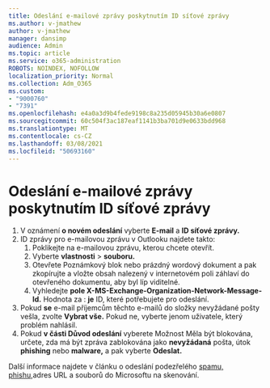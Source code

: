```yaml
---
title: Odeslání e-mailové zprávy poskytnutím ID síťové zprávy
ms.author: v-jmathew
author: v-jmathew
manager: dansimp
audience: Admin
ms.topic: article
ms.service: o365-administration
ROBOTS: NOINDEX, NOFOLLOW
localization_priority: Normal
ms.collection: Adm_O365
ms.custom:
- "9000760"
- "7391"
ms.openlocfilehash: e4a0a3d9b4fede9198c8a235d05945b30a6e0807
ms.sourcegitcommit: 60c504f3ac187eaf1141b3ba701d9e0633bdd968
ms.translationtype: MT
ms.contentlocale: cs-CZ
ms.lasthandoff: 03/08/2021
ms.locfileid: "50693160"
---
```

# <a name="submit-an-email-message-by-providing-the-network-message-id"></a>Odeslání e-mailové zprávy poskytnutím ID síťové zprávy

1. V oznámení **o novém odeslání** vyberte **E-mail** a **ID síťové zprávy.**
2. ID zprávy pro e-mailovou zprávu v Outlooku najdete takto:
    1. Poklikejte na e-mailovou zprávu, kterou chcete otevřít.
    1. Vyberte **vlastnosti**  >  **souboru.**
    1. Otevřete Poznámkový blok nebo prázdný wordový dokument a pak  zkopírujte a vložte obsah nalezený v internetovém poli záhlaví do otevřeného dokumentu, aby byl líp viditelné.
    1. Vyhledejte **pole X-MS-Exchange-Organization-Network-Message-Id.** Hodnota za : **je** ID, které potřebujete pro odeslání.
3. Pokud **se** e-mail příjemcům těchto e-mailů do složky nevyžádané pošty vešla, zvolte **Vybrat vše.** Pokud ne, vyberte jenom uživatele, který problém nahlásil.
4. Pokud **v části Důvod odeslání** vyberete Možnost Měla být blokována, určete, zda má být zpráva zablokována jako **nevyžádaná** pošta, útok **phishing** nebo **malware,** a pak vyberte **Odeslat.** 

Další informace najdete v článku o odeslání podezřelého [spamu, phishu,](https://go.microsoft.com/fwlink/?linkid=2101479)adres URL a souborů do Microsoftu na skenování.
